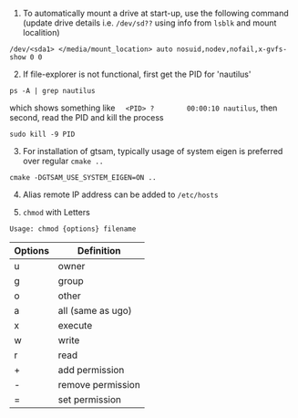 1. To automatically mount a drive at start-up, use the following command
(update drive details i.e. `/dev/sd??` using info from `lsblk` and mount localition)
```
/dev/<sda1> </media/mount_location> auto nosuid,nodev,nofail,x-gvfs-show 0 0
```





2. If file-explorer is not functional, first get the PID for 'nautilus'
```
ps -A | grep nautilus
```
which shows something like `  <PID> ?        00:00:10 nautilus`, then second, read the PID and kill the process
```
sudo kill -9 PID
```





3. For installation of gtsam, typically usage of system eigen is preferred over regular `cmake ..`
```
cmake -DGTSAM_USE_SYSTEM_EIGEN=ON ..
```



4. Alias remote IP address can be added to `/etc/hosts`



5. `chmod` with Letters
```
Usage: chmod {options} filename
```
| Options | Definition |
|---|---|
| u | owner |
| g | group |
| o | other |
| a | all (same as ugo) |
| x | execute |
| w | write |
| r | read |
| + | add permission |
| - | remove permission |
| = | set permission |
